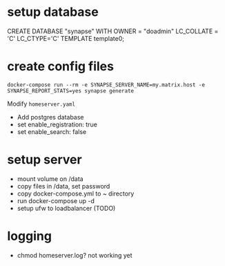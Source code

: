 # setup database

CREATE DATABASE "synapse" WITH OWNER = "doadmin" LC_COLLATE = 'C' LC_CTYPE='C' TEMPLATE template0;

# create config files

`docker-compose run --rm -e SYNAPSE_SERVER_NAME=my.matrix.host -e SYNAPSE_REPORT_STATS=yes synapse generate`

Modify `homeserver.yaml`

- Add postgres database
- set enable_registration: true
- set enable_search: false

# setup server

- mount volume on /data
- copy files in /data, set password
- copy docker-compose.yml to ~ directory
- run docker-compose up -d
- setup ufw to loadbalancer (TODO)

# logging

- chmod homeserver.log? not working yet
